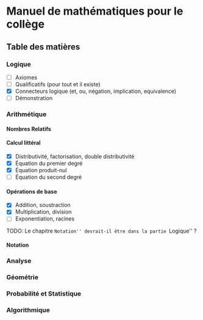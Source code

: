 # Manuel de mathématiques pour le collège

## Table des matières

### Logique

- [ ] Axiomes
- [ ] Qualificatifs (pour tout et il existe)
- [x] Connecteurs logique (et, ou, négation, implication, equivalence)
- [ ] Démonstration

### Arithmétique

#### Nombres Relatifs

#### Calcul littéral

- [x] Distributivité, factorisation, double distributivité
- [x] Équation du premier degré
- [x] Équation produit-nul
- [ ] Équation du second degré

#### Opérations de base

- [x] Addition, soustraction
- [x] Multiplication, division
- [ ] Exponentiation, racines

TODO: Le chapitre ``Notation'' devrait-il être dans la partie ``Logique'' ?

#### Notation



### Analyse

### Géométrie

### Probabilité et Statistique

### Algorithmique
